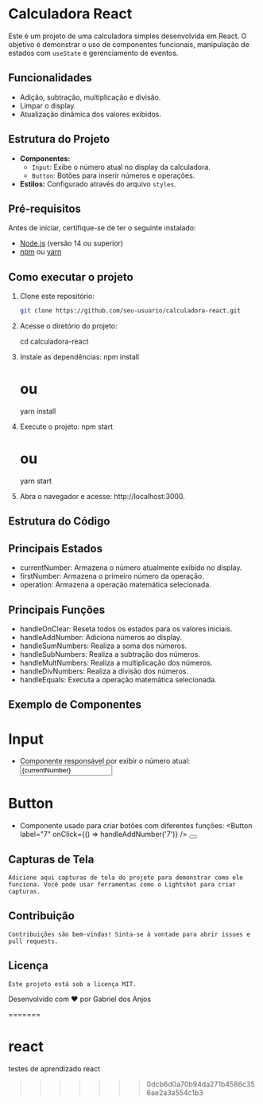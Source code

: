 # Calculadora React

Este é um projeto de uma calculadora simples desenvolvida em React. O objetivo é demonstrar o uso de componentes funcionais, manipulação de estados com `useState` e gerenciamento de eventos.

## Funcionalidades

- Adição, subtração, multiplicação e divisão.
- Limpar o display.
- Atualização dinâmica dos valores exibidos.

## Estrutura do Projeto

- **Componentes:**  
  - `Input`: Exibe o número atual no display da calculadora.
  - `Button`: Botões para inserir números e operações.
- **Estilos:** Configurado através do arquivo `styles`.

## Pré-requisitos

Antes de iniciar, certifique-se de ter o seguinte instalado:

- [Node.js](https://nodejs.org/) (versão 14 ou superior)
- [npm](https://www.npmjs.com/) ou [yarn](https://yarnpkg.com/)

## Como executar o projeto

1. Clone este repositório:
   ```bash
   git clone https://github.com/seu-usuario/calculadora-react.git

2. Acesse o diretório do projeto:

    cd calculadora-react

3. Instale as dependências:
    npm install
    # ou
    yarn install

4. Execute o projeto:
    npm start
    # ou
    yarn start

5. Abra o navegador e acesse: http://localhost:3000.

## Estrutura do Código

## Principais Estados
- currentNumber: Armazena o número atualmente exibido no display.
- firstNumber: Armazena o primeiro número da operação.
- operation: Armazena a operação matemática selecionada.

## Principais Funções
- handleOnClear: Reseta todos os estados para os valores iniciais.
- handleAddNumber: Adiciona números ao display.
- handleSumNumbers: Realiza a soma dos números.
- handleSubNumbers: Realiza a subtração dos números.
- handleMultNumbers: Realiza a multiplicação dos números.
- handleDivNumbers: Realiza a divisão dos números.
- handleEquals: Executa a operação matemática selecionada.

## Exemplo de Componentes

# Input

- Componente responsável por exibir o número atual:
    <Input value={currentNumber} />

# Button

- Componente usado para criar botões com diferentes funções:
    <Button label="7" onClick={() => handleAddNumber('7')} />
    <Button label="+" onClick={handleSumNumbers} />

## Capturas de Tela
    Adicione aqui capturas de tela do projeto para demonstrar como ele funciona. Você pode usar ferramentas como o Lightshot para criar capturas.

## Contribuição
    Contribuições são bem-vindas! Sinta-se à vontade para abrir issues e pull requests.

## Licença
    Este projeto está sob a licença MIT.

Desenvolvido com ❤️ por Gabriel dos Anjos

=======
# react
testes de aprendizado react
>>>>>>> 0dcb6d0a70b94da271b4586c356ae2a3a554c1b3
